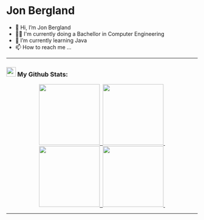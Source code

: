 # Jon Bergland
- 👋 Hi, I’m Jon Bergland
- 👨‍🎓 I'm currently doing a Bachellor in Computer Engineering
- 🌱 I’m currently learning Java
- 📫 How to reach me ...

<!---
JonBergland/JonBergland is a ✨ special ✨ repository because its `README.md` (this file) appears on your GitHub profile.
You can click the Preview link to take a look at your changes.
--->


---
### <img src='https://media1.giphy.com/media/du3J3cXyzhj75IOgvA/giphy.gif?cid=ecf05e47x2g034i9pzwtzzsd3xgg2w9nr94t4tflbbgo3008&rid=giphy.gif' width='25' /> My Github Stats:
<div align="center"></img>
  <a href="https://github.com/JonBergland#gh-dark-mode-only"></img>
    <div>
      <img height="160em" src="https://github-readme-stats.vercel.app/api?username=JonBergland&show_icons=true&border_color=414868&theme=tokyonight"/>&nbsp;
      <img height="160em" src="https://github-readme-stats.vercel.app/api/top-langs/?username=JonBergland&layout=compact&border_color=414868&theme=tokyonight"/>&nbsp;
    </div>
  </a>
  <a href="https://github.com/JonBergland#gh-light-mode-only"></img>
    <div>
      <img height="160em" src="https://github-readme-stats.vercel.app/api?username=JonBergland&show_icons=true"/>&nbsp;
      <img height="160em" src="https://github-readme-stats.vercel.app/api/top-langs/?username=JonBergland&layout=compact"/>&nbsp;
    </div>
  </a>
</div>


****